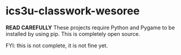 # ics3u-classwork-wesoree
**READ CAREFULLY**
These projects require Python and Pygame to be installed by using pip. This is completely open source.

FYI: this is not complete, it is not fine yet. 
